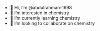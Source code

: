 - 👋 Hi, I’m @abdulrahman-1998
- 👀 I’m interested in chemistry 
- 🌱 I’m currently learning chemistry
- 💞️ I’m looking to collaborate on chemistry


<!---
abdulrahman-1998/abdulrahman-1998 is a ✨ special ✨ repository because its `README.md` (this file) appears on your GitHub profile.
You can click the Preview link to take a look at your changes.
--->

